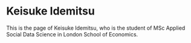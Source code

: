 # Keisuke Idemitsu

This is the page of Keisuke Idemitsu, who is the student of MSc Applied Social Data Science in London School of Economics.
